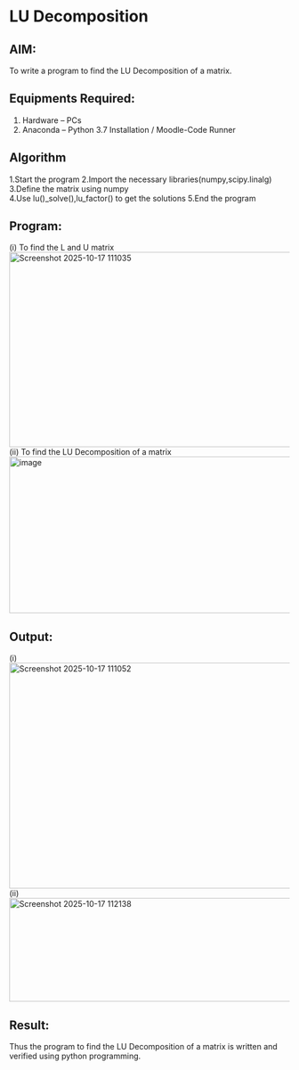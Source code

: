 # LU Decomposition 

## AIM:
To write a program to find the LU Decomposition of a matrix.

## Equipments Required:
1. Hardware – PCs
2. Anaconda – Python 3.7 Installation / Moodle-Code Runner

## Algorithm
1.Start the program
2.Import the necessary libraries(numpy,scipy.linalg) 
3.Define the matrix using numpy  
4.Use lu()_solve(),lu_factor() to get the solutions 
5.End the program

## Program:
(i) To find the L and U matrix
<img width="1158" height="350" alt="Screenshot 2025-10-17 111035" src="https://github.com/user-attachments/assets/0d7cb172-28a3-4e88-937e-3fc65a8a8b61" />
(ii) To find the LU Decomposition of a matrix
<img width="706" height="281" alt="image" src="https://github.com/user-attachments/assets/d60d5995-3363-4a79-ae4a-f465a05e928c" />



## Output:
(i)
<img width="1270" height="405" alt="Screenshot 2025-10-17 111052" src="https://github.com/user-attachments/assets/8c22fd6d-4ec6-4c67-b1d0-a79d29e10f4e" />
(ii)
<img width="1236" height="186" alt="Screenshot 2025-10-17 112138" src="https://github.com/user-attachments/assets/683e3a48-7d99-401a-968e-4cff09e80003" />





## Result:
Thus the program to find the LU Decomposition of a matrix is written and verified using python programming.

